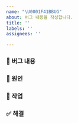 ```yaml
---
name: "\U0001F41BBUG"
about: 버그 내용을 작성합니다.
title: ''
labels: ''
assignees: ''

---
```


### 🐛 버그 내용

### 📄 원인

### 🔗 작업

### ✅ 해결
